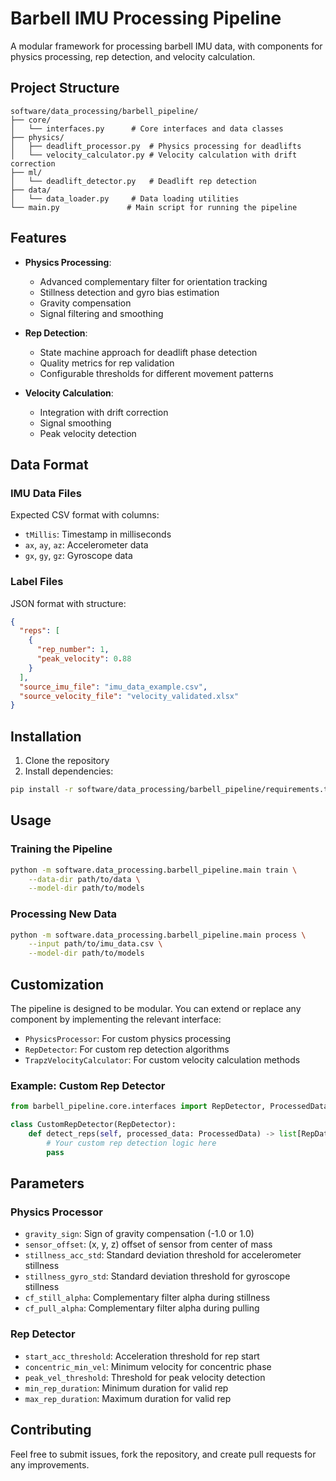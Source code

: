 # Barbell IMU Processing Pipeline

A modular framework for processing barbell IMU data, with components for physics processing, rep detection, and velocity calculation.

## Project Structure

```
software/data_processing/barbell_pipeline/
├── core/
│   └── interfaces.py      # Core interfaces and data classes
├── physics/
│   ├── deadlift_processor.py  # Physics processing for deadlifts
│   └── velocity_calculator.py # Velocity calculation with drift correction
├── ml/
│   └── deadlift_detector.py   # Deadlift rep detection
├── data/
│   └── data_loader.py     # Data loading utilities
└── main.py               # Main script for running the pipeline
```

## Features

- **Physics Processing**: 
  - Advanced complementary filter for orientation tracking
  - Stillness detection and gyro bias estimation
  - Gravity compensation
  - Signal filtering and smoothing

- **Rep Detection**:
  - State machine approach for deadlift phase detection
  - Quality metrics for rep validation
  - Configurable thresholds for different movement patterns

- **Velocity Calculation**:
  - Integration with drift correction
  - Signal smoothing
  - Peak velocity detection

## Data Format

### IMU Data Files
Expected CSV format with columns:
- `tMillis`: Timestamp in milliseconds
- `ax`, `ay`, `az`: Accelerometer data
- `gx`, `gy`, `gz`: Gyroscope data

### Label Files
JSON format with structure:
```json
{
  "reps": [
    {
      "rep_number": 1,
      "peak_velocity": 0.88
    }
  ],
  "source_imu_file": "imu_data_example.csv",
  "source_velocity_file": "velocity_validated.xlsx"
}
```

## Installation

1. Clone the repository
2. Install dependencies:
```bash
pip install -r software/data_processing/barbell_pipeline/requirements.txt
```

## Usage

### Training the Pipeline
```bash
python -m software.data_processing.barbell_pipeline.main train \
    --data-dir path/to/data \
    --model-dir path/to/models
```

### Processing New Data
```bash
python -m software.data_processing.barbell_pipeline.main process \
    --input path/to/imu_data.csv \
    --model-dir path/to/models
```

## Customization

The pipeline is designed to be modular. You can extend or replace any component by implementing the relevant interface:

- `PhysicsProcessor`: For custom physics processing
- `RepDetector`: For custom rep detection algorithms
- `TrapzVelocityCalculator`: For custom velocity calculation methods

### Example: Custom Rep Detector

```python
from barbell_pipeline.core.interfaces import RepDetector, ProcessedData, RepData

class CustomRepDetector(RepDetector):
    def detect_reps(self, processed_data: ProcessedData) -> list[RepData]:
        # Your custom rep detection logic here
        pass
```

## Parameters

### Physics Processor
- `gravity_sign`: Sign of gravity compensation (-1.0 or 1.0)
- `sensor_offset`: (x, y, z) offset of sensor from center of mass
- `stillness_acc_std`: Standard deviation threshold for accelerometer stillness
- `stillness_gyro_std`: Standard deviation threshold for gyroscope stillness
- `cf_still_alpha`: Complementary filter alpha during stillness
- `cf_pull_alpha`: Complementary filter alpha during pulling

### Rep Detector
- `start_acc_threshold`: Acceleration threshold for rep start
- `concentric_min_vel`: Minimum velocity for concentric phase
- `peak_vel_threshold`: Threshold for peak velocity detection
- `min_rep_duration`: Minimum duration for valid rep
- `max_rep_duration`: Maximum duration for valid rep

## Contributing

Feel free to submit issues, fork the repository, and create pull requests for any improvements. 